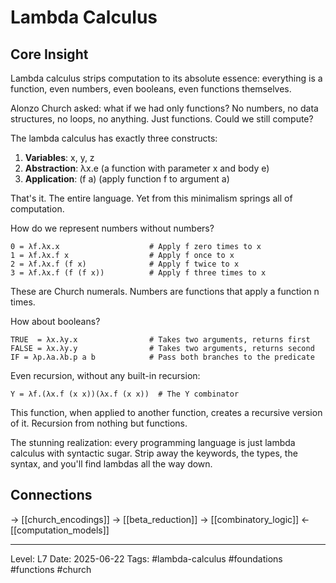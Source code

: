 # Lambda Calculus

## Core Insight
Lambda calculus strips computation to its absolute essence: everything is a function, even numbers, even booleans, even functions themselves.

Alonzo Church asked: what if we had only functions? No numbers, no data structures, no loops, no anything. Just functions. Could we still compute?

The lambda calculus has exactly three constructs:
1. **Variables**: x, y, z
2. **Abstraction**: λx.e (a function with parameter x and body e)
3. **Application**: (f a) (apply function f to argument a)

That's it. The entire language. Yet from this minimalism springs all of computation.

How do we represent numbers without numbers?

```
0 = λf.λx.x                    # Apply f zero times to x
1 = λf.λx.f x                  # Apply f once to x
2 = λf.λx.f (f x)              # Apply f twice to x
3 = λf.λx.f (f (f x))          # Apply f three times to x
```

These are Church numerals. Numbers are functions that apply a function n times.

How about booleans?

```
TRUE  = λx.λy.x                # Takes two arguments, returns first
FALSE = λx.λy.y                # Takes two arguments, returns second
IF = λp.λa.λb.p a b            # Pass both branches to the predicate
```

Even recursion, without any built-in recursion:

```
Y = λf.(λx.f (x x))(λx.f (x x))  # The Y combinator
```

This function, when applied to another function, creates a recursive version of it. Recursion from nothing but functions.

The stunning realization: every programming language is just lambda calculus with syntactic sugar. Strip away the keywords, the types, the syntax, and you'll find lambdas all the way down.

## Connections
→ [[church_encodings]]
→ [[beta_reduction]]
→ [[combinatory_logic]]
← [[computation_models]]

---
Level: L7
Date: 2025-06-22
Tags: #lambda-calculus #foundations #functions #church